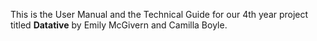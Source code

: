 This is the User Manual and the Technical Guide for our 4th year project titled **Datative** by Emily McGivern and Camilla Boyle.
